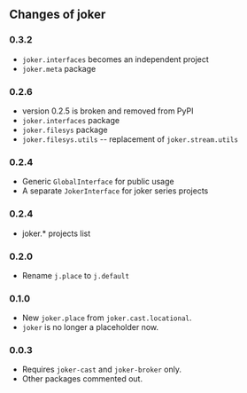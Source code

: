 Changes of joker
----------------

### 0.3.2
* `joker.interfaces` becomes an independent project
* `joker.meta` package

### 0.2.6
* version 0.2.5 is broken and removed from PyPI
* `joker.interfaces` package
* `joker.filesys` package
* `joker.filesys.utils` -- replacement of `joker.stream.utils`

### 0.2.4
* Generic `GlobalInterface` for public usage
* A separate `JokerInterface` for joker series projects

### 0.2.4

* joker.* projects list

### 0.2.0
* Rename `j.place` to `j.default`

### 0.1.0
* New `joker.place` from `joker.cast.locational`.
* `joker` is no longer a placeholder now.

### 0.0.3
* Requires `joker-cast` and `joker-broker` only.
* Other packages commented out.
